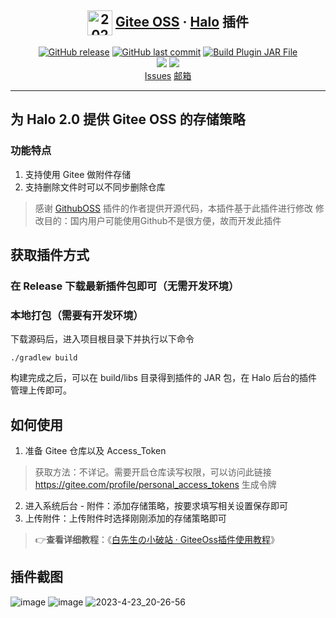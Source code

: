 <H2 align="center">
  <img src="https://gitee.com/tanyajun/picgo-for-myself/raw/master/ez_atchs/20230524171718891-dhyk.png" alt="20230524171718891-dhyk.png" style="vertical-align: middle;width:40px;height:40px;" />
  <a href="https://github.com/MartyAlien/plugin-giteeoss">Gitee OSS</a>
  · 
  <a href="https://github.com/halo-dev/halo#">Halo</a>
  插件
</H2>

<p align="center">
<a href="https://github.com/MartyAlien/plugin-giteeoss/releases"><img alt="GitHub release" src="https://img.shields.io/github/release/MartyAlien/plugin-giteeoss.svg?style=flat-square&include_prereleases" /></a>
<a href="https://github.com/MartyAlien/plugin-giteeoss/commits"><img alt="GitHub last commit" src="https://img.shields.io/github/last-commit/MartyAlien/plugin-giteeoss.svg?style=flat-square" /></a>
<a href="https://github.com/MartyAlien/plugin-giteeoss/actions/workflows/workflow.yml"><img alt="Build Plugin JAR File" src="https://github.com/MartyAlien/plugin-giteeoss/actions/workflows/workflow.yml/badge.svg?style=flat-square" /></a>
<br />
<a href="/"><img src="https://img.shields.io/github/downloads/MartyAlien/plugin-giteeoss/total?color=1f6feb&label=Downloads" /></a>
<a href="/"><img src="https://img.shields.io/github/stars/MartyAlien/plugin-giteeoss?color=#219241" /></a>
<br />
<a href="https://github.com/MartyAlien/plugin-giteeoss/issues">Issues</a>
<a href="mailto:libai.ace@gmail.com">邮箱</a>
</p>

------------------------------

## **为 Halo 2.0 提供 Gitee OSS 的存储策略**

### 功能特点
1. 支持使用 Gitee 做附件存储
2. 支持删除文件时可以不同步删除仓库

> 感谢 <a href="https://github.com/guicaiyue/plugin-githuboss">GithubOSS</a> 插件的作者提供开源代码，本插件基于此插件进行修改
> 修改目的：国内用户可能使用Github不是很方便，故而开发此插件

## 获取插件方式
### 在 Release 下载最新插件包即可（无需开发环境）
### 本地打包（需要有开发环境）
下载源码后，进入项目根目录下并执行以下命令
```
./gradlew build
```
构建完成之后，可以在 build/libs 目录得到插件的 JAR 包，在 Halo 后台的插件管理上传即可。

## 如何使用

1. 准备 Gitee 仓库以及 Access_Token 
> 获取方法：不详记。需要开启仓库读写权限，可以访问此链接 https://gitee.com/profile/personal_access_tokens 生成令牌
2. 进入系统后台 - 附件：添加存储策略，按要求填写相关设置保存即可
3. 上传附件：上传附件时选择刚刚添加的存储策略即可

> 👉**查看详细教程**：《[白先生の小破站 · GiteeOss插件使用教程](https://blog.yocloud.top/aio/use-gitee_oss_plugin)》

## 插件截图
![image](https://github.com/MartyAlien/plugin-giteeoss/assets/62040646/0794c5cb-d8c6-4a02-9077-dec81cee4543)
![image](https://github.com/MartyAlien/plugin-giteeoss/assets/62040646/461fb7de-8474-4d30-85dc-312e8f924c5d)
![2023-4-23_20-26-56](https://github.com/MartyAlien/plugin-giteeoss/assets/62040646/6326e61d-a564-4857-8683-dc94389f85f0)



